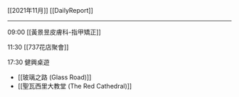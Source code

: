 [[2021年11月]]
[[DailyReport]]

---

09:00 [[黃景昱皮膚科-指甲矯正]]

11:30 [[737花店聚會]]

17:30 健興桌遊
- [[玻璃之路  (Glass Road)]]
- [[聖瓦西里大教堂 (The Red Cathedral)]]

